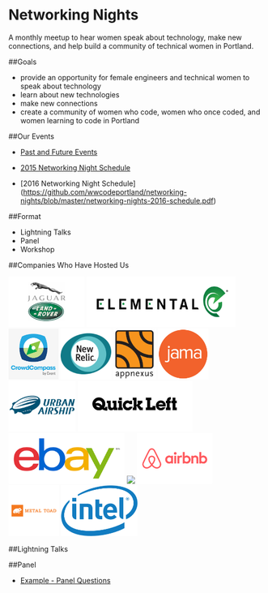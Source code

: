 # Networking Nights
A monthly meetup to hear women speak about technology, make new connections, and help build a community of technical women in Portland.

##Goals

- provide an opportunity for female engineers and technical women to speak about technology
- learn about new technologies
- make new connections
- create a community of women who code, women who once coded, and women learning to code in Portland

##Our Events

- [Past and Future Events](https://github.com/wwcodeportland/networking-nights/blob/master/networking-nights.md)

- [2015 Networking Night Schedule](https://github.com/wwcodeportland/networking-nights/blob/master/networking-nights-2015-schedule.pdf)

- [2016 Networking Night Schedule] (https://github.com/wwcodeportland/networking-nights/blob/master/networking-nights-2016-schedule.pdf)

##Format

- Lightning Talks 
- Panel 
- Workshop

##Companies Who Have Hosted Us

<img height=100 src="logos/jlr.jpg">
<img height=100 src="logos/elemental.png">
<img height=100 src="logos/crowdcompass.png">
<img height=100 src="logos/new-relic.png">
<img height=100 src="logos/appnexus.jpeg">
<img height=100 src="logos/jama.png">
<img height=100 src="logos/urbanairship.png">
<img height=100 src="logos/quickleft.jpg">
<img height=100 src="logos/ebay.png">
<img height=100 src="logos/puppetlabs.png">
<img height=100 src="logos/airbnb.png">
<img height=100 src="logos/metal-toad.png">
<img height=100 src="logos/intel.png">

##Lightning Talks

##Panel

- [Example - Panel Questions](panel-questions.md)
